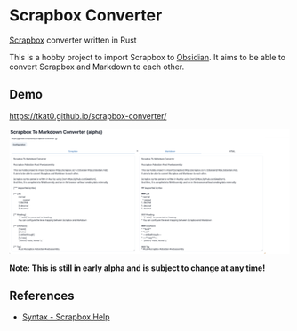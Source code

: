 # Scrapbox Converter

[Scrapbox](https://scrapbox.io/) converter written in Rust

This is a hobby project to import Scrapbox to [Obsidian](https://obsidian.md/).
It aims to be able to convert Scrapbox and Markdown to each other.

## Demo

https://tkat0.github.io/scrapbox-converter/

![](./docs/demo.png)

**Note: This is still in early alpha and is subject to change at any time!**

## References

-   [Syntax - Scrapbox Help](https://scrapbox.io/help/Syntax)
